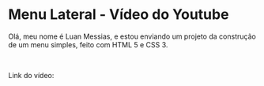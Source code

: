 <h1>Menu Lateral - Vídeo do Youtube</h1>

<p>Olá, meu nome é Luan Messias, e estou
enviando um projeto da construção de um menu
simples, feito com HTML 5 e CSS 3.</p>
<br>
<p>Link do vídeo:
<a href="https://www.youtube.com/watch?v=Fgdjvclw_bM"></p>
